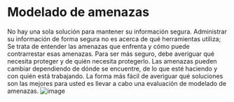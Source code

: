 [Title]: # (Analizando riesgos)
[Order]: # (1)

# Modelado de amenazas

No hay una sola solución para mantener su información segura. Administrar su información de forma segura no es acerca de qué herramientas utiliza; Se trata de entender las amenazas que enfrenta y cómo puede contrarrestar esas amenazas. Para ser más seguro, debe averiguar qué necesita proteger y de quién necesita protegerlo. Las amenazas pueden cambiar dependiendo de dónde se encuentre, de lo que esté haciendo y con quién está trabajando. La forma más fácil de averiguar qué soluciones son las mejores para usted es llevar a cabo una evaluación de modelado de amenazas.
![image](managing_information2.png)